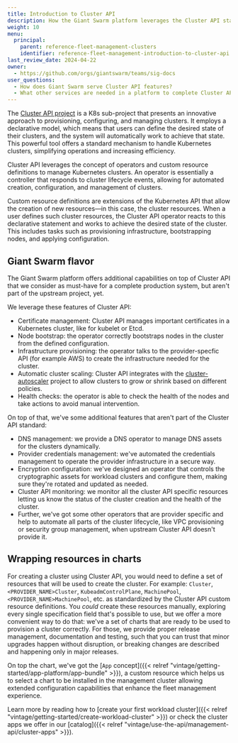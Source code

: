```yaml
---
title: Introduction to Cluster API
description: How the Giant Swarm platform leverages the Cluster API standard for managing Kubernetes clusters across infrastructure providers.
weight: 10
menu:
  principal:
    parent: reference-fleet-management-clusters
    identifier: reference-fleet-management-introduction-to-cluster-api
last_review_date: 2024-04-22
owner:
  - https://github.com/orgs/giantswarm/teams/sig-docs
user_questions:
  - How does Giant Swarm serve Cluster API features?
  - What other services are needed in a platform to complete Cluster API?
---
```


The [Cluster API project](https://cluster-api.sigs.k8s.io/) is a K8s sub-project that presents an innovative approach to provisioning, configuring, and managing clusters. It employs a declarative model, which means that users can define the desired state of their clusters, and the system will automatically work to achieve that state. This powerful tool offers a standard mechanism to handle Kubernetes clusters, simplifying operations and increasing efficiency.

Cluster API leverages the concept of operators and custom resource definitions to manage Kubernetes clusters. An operator is essentially a controller that responds to cluster lifecycle events, allowing for automated creation, configuration, and management of clusters.

Custom resource definitions are extensions of the Kubernetes API that allow the creation of new resources—in this case, the cluster resources. When a user defines such cluster resources, the Cluster API operator reacts to this declarative statement and works to achieve the desired state of the cluster. This includes tasks such as provisioning infrastructure, bootstrapping nodes, and applying configuration.

## Giant Swarm flavor

The Giant Swarm platform offers additional capabilities on top of Cluster API that we consider as must-have for a complete production system, but aren't part of the upstream project, yet.

We leverage these features of Cluster API:

- Certificate management: Cluster API manages important certificates in a Kubernetes cluster, like for kubelet or Etcd.
- Node bootstrap: the operator correctly bootstraps nodes in the cluster from the defined configuration.
- Infrastructure provisioning: the operator talks to the provider-specfic API (for example AWS) to create the infrastructure needed for the cluster.
- Automatic cluster scaling: Cluster API integrates with the [cluster-autoscaler](https://github.com/kubernetes/autoscaler/tree/master/cluster-autoscaler) project to allow clusters to grow or shrink based on different policies.
- Health checks: the operator is able to check the health of the nodes and take actions to avoid manual intervention.

On top of that, we've some additional features that aren't part of the Cluster API standard:

- DNS management: we provide a DNS operator to manage DNS assets for the clusters dynamically.
- Provider credentials management: we've automated the credentials management to operate the provider infrastructure in a secure way.
- Encryption configuration: we've designed an operator that controls the cryptographic assets for workload clusters and configure them, making sure they're rotated and updated as needed.
- Cluster API monitoring: we monitor all the cluster API specific resources letting us know the status of the cluster creation and the health of the cluster.
- Further, we've got some other operators that are provider specific and help to automate all parts of the cluster lifecycle, like VPC provisioning or security group management, when upstream Cluster API doesn't provide it.

## Wrapping resources in charts

For creating a cluster using Cluster API, you would need to define a set of resources that will be used to create the cluster. For example: `Cluster`, `<PROVIDER_NAME>Cluster`, `KubeadmControlPlane`, `MachinePool`, `<PROVIDER_NAME>MachinePool`, etc. as standardized by the Cluster API custom resource definitions. You _could_ create these resources manually, exploring every single specification field that's possible to use, but we offer a more convenient way to do that: we've a set of charts that are ready to be used to provision a cluster correctly. For those, we provide proper release management, documentation and testing, such that you can trust that minor upgrades happen without disruption, or breaking changes are described and happening only in major releases.

On top the chart, we've got the [`App` concept]({{< relref "vintage/getting-started/app-platform/app-bundle" >}}), a custom resource which helps us to select a chart to be installed in the management cluster allowing extended configuration capabilities that enhance the fleet management experience.

Learn more by reading how to [create your first workload cluster]({{< relref "vintage/getting-started/create-workload-cluster" >}}) or check the cluster apps we offer in our [catalog]({{< relref "vintage/use-the-api/management-api/cluster-apps" >}}).
